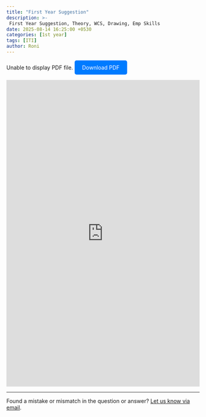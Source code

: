 ```yaml
---
title: "First Year Suggestion"
description: >-
 First Year Suggestion, Theory, WCS, Drawing, Emp Skills
date: 2025-08-14 16:25:00 +0530
categories: [1st year]
tags: [ITI]
author: Roni
---
```

<p>Unable to display PDF file. 
    <a 
  href="https://raw.githubusercontent.com/roniui/ohmla/main/assets/pdf/iti-firstyear-suggestion.pdf" 
  download 
  style="display: inline-block; background-color: #007bff; color: white; padding: 10px 20px; border-radius: 5px; text-decoration: none;">
  Download PDF
    </a>
  </p>

  
     
   <iframe 
    src="https://docs.google.com/viewer?url=https://roniui.github.io/ohmla/assets/pdf/iti-firstyear-suggestion.pdf&embedded=true" 
    width="100%" 
    height="800px" 
    style="border: none;">
  </iframe>
  


<hr>
<div class="text-center text-muted mt-3">
  Found a mistake or mismatch in the question or answer? 
  <a href="mailto:roniui.github.io@gmail.com?subject=Mistake or mismatch&body=Paste the post link here:%0D%0A%0D%0AQuestion number:%0D%0A%0D%0ADescribe what is wrong:">Let us know via email</a>.
</div>

